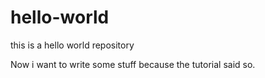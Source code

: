 # hello-world
this is a hello world repository

Now i want to write some stuff because the tutorial said so.
